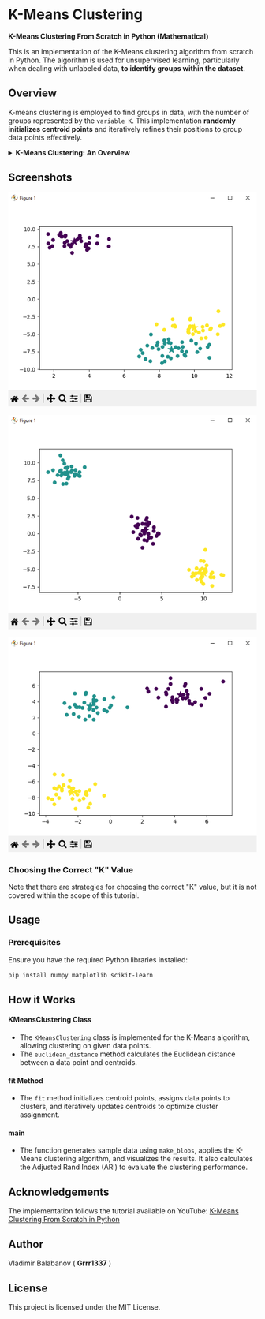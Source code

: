 # K-Means Clustering

**K-Means Clustering From Scratch in Python (Mathematical)**

This is an implementation of the K-Means clustering algorithm from scratch in Python. The algorithm is used for unsupervised learning, particularly when dealing with unlabeled data, **to identify groups within the dataset**.


## Overview
K-means clustering is employed to find groups in data, with the number of groups represented by the `variable K`. This implementation **randomly initializes centroid points** and iteratively refines their positions to group data points effectively.

<details>
  <summary><strong>K-Means Clustering: An Overview</strong></summary>

  <br>

  **What is K-Means?**

  **K-Means** is a popular clustering algorithm used in unsupervised machine learning. **Clustering** is the process of grouping similar data points together based on certain features. In the case of K-Means, it divides a dataset into **K clusters**, where **K is a predefined number**. **Each cluster is represented by a centroid**, which is the average of all the data points in that cluster.

  **How does K-Means work?**

  1. **Initialization:** The algorithm begins by randomly selecting K data points as initial centroids.
  2. **Assignment:** Each data point is assigned to the nearest centroid, forming K clusters.
  3. **Update Centroids:** The centroids are recalculated as the mean of all data points assigned to that cluster.
  4. **Reassignment:** Steps 2 and 3 are repeated until the centroids no longer change significantly or a maximum number of iterations is reached.

  **Purpose and Applications:**

  1. **Data Segmentation:**
     - *Customer Segmentation:* Identify groups of customers with similar behaviors for targeted marketing.
     - *Image Segmentation:* Divide an image into regions with similar characteristics.

  2. **Anomaly Detection:**
     - Identify data points that do not conform to the overall pattern.

  3. **Compression:**
     - Representing data points with the index of their cluster centroid can reduce data storage.

  4. **Feature Engineering:**
     - K-Means can be used to create new features based on the cluster to which a data point belongs.

  5. **Genetic Clustering:**
     - Used in bioinformatics for classifying genes based on expression levels.

  **Key Considerations:**

  1. **Choice of K:**
     - Determining the optimal number of clusters is crucial. Techniques like the Elbow Method or Silhouette Analysis are often used.

  2. **Sensitive to Initial Centroids:**
     - The final clusters can depend on the initial choice of centroids. Multiple initializations are often performed, and the best result is chosen.

  3. **Assumes Spherical Clusters:**
     - K-Means works well when clusters are roughly spherical. It may struggle with elongated or irregular-shaped clusters.


</details>


## Screenshots

![KMeans1](KMeans1.png)

![KMeans2](KMeans2.png)

![KMeans3](KMeans3.png)

### Choosing the Correct "K" Value
Note that there are strategies for choosing the correct "K" value, but it is not covered within the scope of this tutorial.

## Usage

### Prerequisites
Ensure you have the required Python libraries installed:

```bash
pip install numpy matplotlib scikit-learn
```


## How it Works

#### KMeansClustering Class
- The `KMeansClustering` class is implemented for the K-Means algorithm, allowing clustering on given data points.
- The `euclidean_distance` method calculates the Euclidean distance between a data point and centroids.
#### fit Method
- The `fit` method initializes centroid points, assigns data points to clusters, and iteratively updates centroids to optimize cluster assignment.
#### main
- The function generates sample data using `make_blobs`, applies the K-Means clustering algorithm, and visualizes the results. It also calculates the Adjusted Rand Index (ARI) to evaluate the clustering performance.

## Acknowledgements
The implementation follows the tutorial available on YouTube: [K-Means Clustering From Scratch in Python](https://www.youtube.com/watch?v=5w5iUbTlpMQ)

## Author
Vladimir Balabanov ( **Grrr1337** )

## License
This project is licensed under the MIT License.

